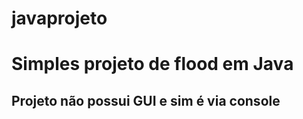 # javaprojeto

<h1>  Simples projeto de flood em Java </h1> 

<h2> Projeto não possui GUI e sim é via console </h2>
